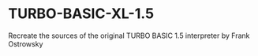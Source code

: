 # TURBO-BASIC-XL-1.5
Recreate the sources of the original TURBO BASIC 1.5 interpreter by Frank Ostrowsky
